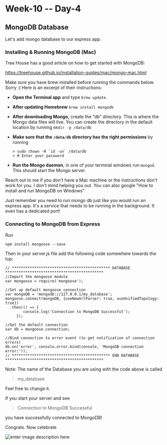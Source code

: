 # Week-10 -- Day-4

## MongoDB Database  

Let's add mongo database to our express app.

### Installing & Running MongoDB (Mac)

Tree House has a good article on how to get started with MongoDB:

https://treehouse.github.io/installation-guides/mac/mongo-mac.html

Make sure you have brew installed before running the commands below. Sorry :(
Here is an excerpt of their instructions:

-   **Open the Terminal app**  and type  `brew update`.
-   **After updating Homebrew**  `brew install mongodb`
-   **After downloading Mongo,**  create the “db” directory. This is where the Mongo data files will live. You can create the directory in the default location by running  `mkdir -p /data/db`
-   **Make sure that the  `/data/db`  directory has the right permissions**  by running

    ```
    > sudo chown -R `id -un` /data/db
    > # Enter your password

    ```

-   **Run the Mongo daemon**, in one of your terminal windows run  `mongod`. This should start the Mongo server.

Reach out to me if you don't have a Mac machine or the instructions don't work for you. I don't mind helping you out. You can also google "How to install and run MongoDB on Windows"

Just remember you need to run mongo db just like you would run an express app. It's a service that needs to be running in the background. It even has a dedicated port!

### Connecting to MongoDB from Express

Run

    npm install mongoose --save

Then in your server.js file add the following code somewhere towards the top:

    // ******************************************** DATABASE ********************************************
    //Import the mongoose module
    var mongoose = require('mongoose');

    //Set up default mongoose connection
    var mongoDB = 'mongodb://127.0.0.1/my_database';
    mongoose.connect(mongoDB, {useNewUrlParser: true, useUnifiedTopology: true})
      .then(() => {
            console.log('Connection to MongoDB Successful');
         });

    //Get the default connection
    var db = mongoose.connection;

    //Bind connection to error event (to get notification of connection errors)
    db.on('error', console.error.bind(console, 'MongoDB connection error:'));
    // ******************************************** END DATABASE ********************************************

Note: The name of the Database you are using with the code above is called

> my_database

Feel free to change it.

If you start your server and see

> Connection to MongoDB Successful

you have successfully connected to MongoDB!

Congrats. Now celebrate

![enter image description here](https://media.giphy.com/media/KYElw07kzDspaBOwf9/giphy.gif)
